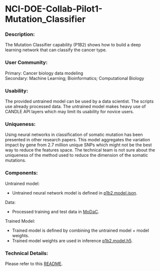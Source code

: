 # NCI-DOE-Collab-Pilot1-Mutation_Classifier

### Description:
The Mutation Classifier capability (P1B2) shows how to build a deep learning network that can classify the cancer type.

### User Community:	
Primary: Cancer biology data modeling</br>
Secondary: Machine Learning; Bioinformatics; Computational Biology

### Usability:	
The provided untrained model can be used by a data scientist. The scripts use already processed data. The untrained model makes heavy use of CANDLE API layers which may limit its usability for novice users.

### Uniqueness:	
Using neural networks in classification of somatic mutation has been presented in other research papers. This model aggregates the variation impact by gene from 2.7 million unique SNPs which might not be the best way to reduce the features space. The technical team is not sure about the uniqueness of the method used to reduce the dimension of the somatic mutations.

### Components:	

Untrained model: 
* Untrained neural network model is defined in [p1b2.model.json](https://modac.cancer.gov/searchTab?dme_data_id=).

Data:
* Processed training and test data in [MoDaC](https://modac.cancer.gov/searchTab?dme_data_id=).

Trained Model:
* Trained model is defined by combining the untrained model + model weights.
* Trained model weights are used in inference [p1b2.model.h5](https://modac.cancer.gov/searchTab?dme_data_id=).

### Technical Details:
Please refer to this [README](./Pilot1/P1B2/README.md).
